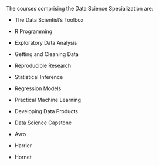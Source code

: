  The courses comprising the Data Science Specialization are:

* The Data Scientist’s Toolbox
* R Programming
* Exploratory Data Analysis
* Getting and Cleaning Data
* Reproducible Research
* Statistical Inference
* Regression Models
* Practical Machine Learning
* Developing Data Products
* Data Science Capstone

* Avro
* Harrier
* Hornet

